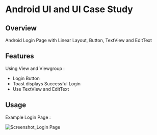 # Android UI and UI Case Study

## Overview
Android Login Page with Linear Layout, Button, TextView and EditText

## Features
Using View and Viewgroup :
- Login Button
- Toast displays Successful Login
- Use TextView and EditText

## Usage
Example Login Page :

![Screenshot_Login Page](https://user-images.githubusercontent.com/56164259/68088233-646aa580-fe8f-11e9-8735-e5fb469e8642.png)

